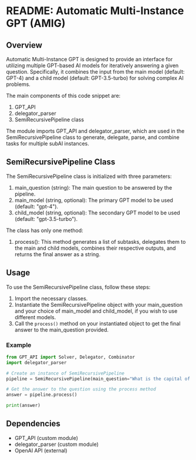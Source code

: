 # README: Automatic Multi-Instance GPT (AMIG)

## Overview

Automatic Multi-Instance GPT is designed to provide an interface for utilizing multiple GPT-based AI models for iteratively answering a given question. Specifically, it combines the input from the main model (default: GPT-4) and a child model (default: GPT-3.5-turbo) for solving complex AI problems.

The main components of this code snippet are:

1. GPT_API
2. delegator_parser
3. SemiRecursivePipeline class

The module imports GPT_API and delegator_parser, which are used in the SemiRecursivePipeline class to generate, delegate, parse, and combine tasks for multiple subAI instances.

## SemiRecursivePipeline Class

The SemiRecursivePipeline class is initialized with three parameters:

1. main_question (string): The main question to be answered by the pipeline.
2. main_model (string, optional): The primary GPT model to be used (default: "gpt-4").
3. child_model (string, optional): The secondary GPT model to be used (default: "gpt-3.5-turbo").

The class has only one method:

1. process(): This method generates a list of subtasks, delegates them to the main and child models, combines their respective outputs, and returns the final answer as a string.

## Usage

To use the SemiRecursivePipeline class, follow these steps:

1. Import the necessary classes.
2. Instantiate the SemiRecursivePipeline object with your main_question and your choice of main_model and child_model, if you wish to use different models.
3. Call the `process()` method on your instantiated object to get the final answer to the main_question provided.

### Example

```python
from GPT_API import Solver, Delegator, Combinator
import delegator_parser

# Create an instance of SemiRecursivePipeline
pipeline = SemiRecursivePipeline(main_question="What is the capital of France?")

# Get the answer to the question using the process method
answer = pipeline.process()

print(answer)
```

## Dependencies

- GPT_API (custom module)
- delegator_parser (custom module)
- OpenAI API (external)
